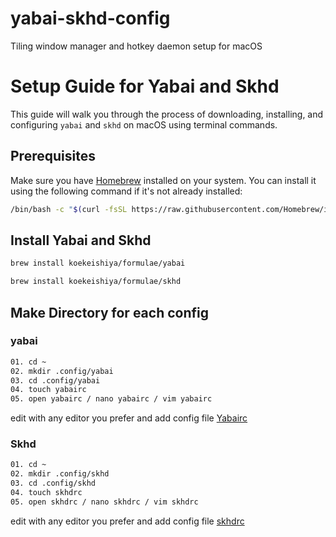 # yabai-skhd-config
 Tiling window manager and hotkey daemon setup for macOS
 

# Setup Guide for Yabai and Skhd

This guide will walk you through the process of downloading, installing, and configuring `yabai` and `skhd` on macOS using terminal commands.

## Prerequisites

Make sure you have [Homebrew](https://brew.sh/) installed on your system. You can install it using the following command if it's not already installed:

```sh
/bin/bash -c "$(curl -fsSL https://raw.githubusercontent.com/Homebrew/install/HEAD/install.sh)"
```

## Install Yabai and Skhd

```sh
brew install koekeishiya/formulae/yabai
```
```sh
brew install koekeishiya/formulae/skhd
```

## Make Directory for each config 

### yabai

```sh
01. cd ~
02. mkdir .config/yabai
03. cd .config/yabai
04. touch yabairc
05. open yabairc / nano yabairc / vim yabairc
```
edit with any editor you prefer and add config file [Yabairc](https://github.com/DinethDilhara/yabai-shd-config/blob/main/yabai/.config/yabairc/])

### Skhd

```sh
01. cd ~
02. mkdir .config/skhd
03. cd .config/skhd
04. touch skhdrc
05. open skhdrc / nano skhdrc / vim skhdrc
```
edit with any editor you prefer and add config file [skhdrc](https://github.com/DinethDilhara/yabai-skhd-config/blob/main/skhd/.config/skhdrc)

###
